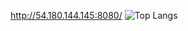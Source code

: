 http://54.180.144.145:8080/
<pr>
<pr>
![Top Langs](https://github-readme-stats.vercel.app/api/top-langs/?username=y5624711&layout=compact)
